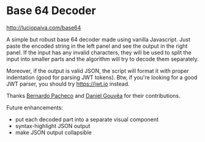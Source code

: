 # Base 64 Decoder

http://luciopaiva.com/base64

A simple but robust base 64 decoder made using vanilla Javascript. Just paste the encoded string in the left panel and see the output in the right panel. If the input has any invalid characters, they will be used to split the input into smaller parts and the algorithm will try to decode them separately.

Moreover, if the output is valid JSON, the script will format it with proper indentation (good for parsing JWT tokens). Btw, if you're looking for a good JWT parser, you should try https://jwt.io instead.

Thanks [Bernardo Pacheco](https://github.com/bernardopacheco) and [Daniel Gouvêa](https://github.com/danielgouvea) for their contributions.

Future enhancements:

- put each decoded part into a separate visual component
- syntax-highlight JSON output
- make JSON output collapsible
